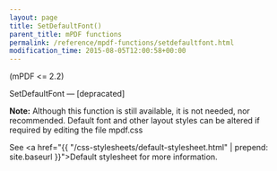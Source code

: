 ```yaml
---
layout: page
title: SetDefaultFont()
parent_title: mPDF functions
permalink: /reference/mpdf-functions/setdefaultfont.html
modification_time: 2015-08-05T12:00:58+00:00
---
```




<p>(mPDF &lt;= 2.2)</p>
<p>SetDefaultFont — [depracated]</p>

<div class="alert alert-info" role="alert"><strong>Note:</strong> Although this function is still available, it is not needed, nor recommended. Default font and other layout styles can be altered if required by editing the file mpdf.css

See <a href="{{ "/css-stylesheets/default-stylesheet.html" | prepend: site.baseurl }}">Default stylesheet</a> for more information.</div>
<p>&nbsp;</p>
